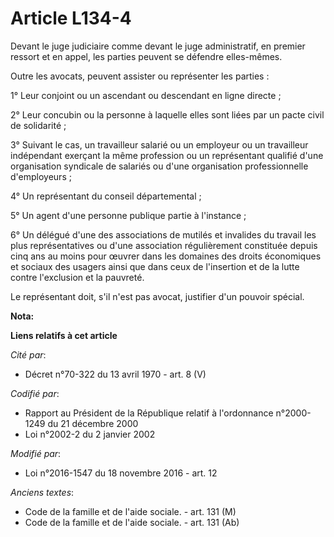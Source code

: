 # Article L134-4

Devant le juge judiciaire comme devant le juge administratif, en premier ressort et en appel, les parties peuvent se défendre
elles-mêmes. 

Outre les avocats, peuvent assister ou représenter les parties : 

1° Leur conjoint ou un ascendant ou descendant en ligne directe ; 

2° Leur concubin ou la personne à laquelle elles sont liées par un pacte civil de solidarité ; 

3° Suivant le cas, un travailleur salarié ou un employeur ou un travailleur indépendant exerçant la même profession ou un
représentant qualifié d'une organisation syndicale de salariés ou d'une organisation professionnelle d'employeurs ; 

4° Un représentant du conseil départemental ; 

5° Un agent d'une personne publique partie à l'instance ; 

6° Un délégué d'une des associations de mutilés et invalides du travail les plus représentatives ou d'une association
régulièrement constituée depuis cinq ans au moins pour œuvrer dans les domaines des droits économiques et sociaux des usagers
ainsi que dans ceux de l'insertion et de la lutte contre l'exclusion et la pauvreté. 

Le représentant doit, s'il n'est pas avocat, justifier d'un pouvoir spécial.

**Nota:**



**Liens relatifs à cet article**

_Cité par_:

  - Décret n°70-322 du 13 avril 1970 - art. 8 (V)

_Codifié par_:

  - Rapport au Président de la République relatif à l'ordonnance n°2000-1249 du 21 décembre 2000
  - Loi n°2002-2 du 2 janvier 2002

_Modifié par_:

  - Loi n°2016-1547 du 18 novembre 2016 - art. 12

_Anciens textes_:

  - Code de la famille et de l'aide sociale. - art. 131 (M)
  - Code de la famille et de l'aide sociale. - art. 131 (Ab)
